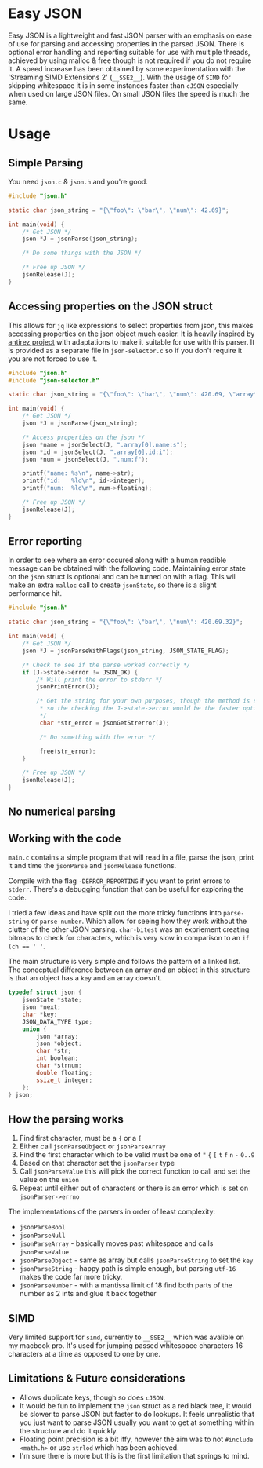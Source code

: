 # Easy JSON
Easy JSON is a lightweight and fast JSON parser with an emphasis on ease of use 
for parsing and accessing properties in the parsed JSON. There is optional error 
handling and reporting suitable for use with multiple threads, achieved by using 
malloc & free though is not required if you do not require it. A speed increase 
has been obtained by some experimentation with the 'Streaming SIMD Extensions 2' 
(`__SSE2__`). With the usage of `SIMD` for skipping whitespace it is in some 
instances faster than `cJSON` especially when used on large JSON files. 
On small JSON files the speed is much the same.

# Usage
## Simple Parsing
You need `json.c` & `json.h` and you're good.
```c
#include "json.h"

static char json_string = "{\"foo\": \"bar\", \"num\": 42.69}";

int main(void) {
    /* Get JSON */
    json *J = jsonParse(json_string);

    /* Do some things with the JSON */

    /* Free up JSON */
    jsonRelease(J);
}
```

## Accessing properties on the JSON struct
This allows for `jq` like expressions to select properties from json, this makes 
accessing properties on the json object much easier. It is heavily inspired by 
[antirez project](https://github.com/antirez/stonky/blob/main/stonky.c) with 
adaptations to make it suitable for use with this parser. It is provided as a 
separate file in `json-selector.c` so if you don't require it you are not 
forced to use it.

```c
#include "json.h"
#include "json-selector.h"

static char json_string = "{\"foo\": \"bar\", \"num\": 420.69, \"array\": [{\"id\": 1, \"name\": \"james\"}]}";

int main(void) {
    /* Get JSON */
    json *J = jsonParse(json_string);

    /* Access properties on the json */
    json *name = jsonSelect(J, ".array[0].name:s");
    json *id = jsonSelect(J, ".array[0].id:i");
    json *num = jsonSelect(J, ".num:f");

    printf("name: %s\n", name->str);
    printf("id:   %ld\n", id->integer);
    printf("num:  %ld\n", num->floating);

    /* Free up JSON */
    jsonRelease(J);
}
```

## Error reporting
In order to see where an error occured along with a human readible message can be obtained with the following code. Maintaining error state on the `json` struct is optional and can be turned on with a flag. This will make an extra `malloc` call to create `jsonState`, so there is a slight performance hit.

```c
#include "json.h"

static char json_string = "{\"foo\": \"bar\", \"num\": 420.69.32}";

int main(void) {
    /* Get JSON */
    json *J = jsonParseWithFlags(json_string, JSON_STATE_FLAG);

    /* Check to see if the parse worked correctly */
    if (J->state->error != JSON_OK) {
        /* Will print the error to stderr */
        jsonPrintError(J);

        /* Get the string for your own purposes, though the method is slow
         * so the checking the J->state->error would be the faster option.
         */
         char *str_error = jsonGetStrerror(J);

         /* Do something with the error */

         free(str_error);
    }

    /* Free up JSON */
    jsonRelease(J);
}

```

## No numerical parsing

## Working with the code
`main.c` contains a simple program that will read in a file, parse the json, print it and time the `jsonParse` and `jsonRelease` functions.

Compile with the flag `-DERROR_REPORTING` if you want to print errors to
`stderr`. There's a debugging function that can be useful for exploring the code.

I tried a few ideas and have split out the more tricky functions into `parse-string` or `parse-number`. Which allow for seeing how they work without the clutter of the other JSON parsing. `char-bitest` was an expriement creating bitmaps to check for characters, which is very slow in comparison to an `if (ch == ' '`.

The main structure is very simple and follows the pattern of a linked list.
The conecptual difference between an array and an object in this structure is that an object has a `key` and an array doesn't.
```c
typedef struct json {
    jsonState *state;
    json *next;
    char *key;
    JSON_DATA_TYPE type;
    union {
        json *array;
        json *object;
        char *str;
        int boolean;
        char *strnum;
        double floating;
        ssize_t integer;
    };
} json;
```

## How the parsing works
1. Find first character, must be a `{` or a `[`
2. Either call `jsonParseObject` or `jsonParseArray`
3. Find the first character which to be valid must be one of `"` `{` `[` `t` `f` `n` `-` `0..9`
4. Based on that character set the `jsonParser` type
5. Call `jsonParseValue` this will pick the correct function to call and set the value on the `union`
6. Repeat until either out of characters or there is an error which is set on `jsonParser->errno`

The implementations of the parsers in order of least complexity:
- `jsonParseBool`
- `jsonParseNull`
- `jsonParseArray`  - basically moves past whitespace and calls `jsonParseValue`
- `jsonParseObject` - same as array but calls `jsonParseString` to set the `key`
- `jsonParseString` - happy path is simple enough, but parsing `utf-16` makes the code far more tricky.
- `jsonParseNumber` - with a mantissa limit of 18 find both parts of the number as 2 ints and glue it back together

## SIMD
Very limited support for `simd`, currently to `__SSE2__` which was avalible on my macbook pro. It's used for jumping passed whitespace characters 16 characters at a time as opposed to one by one.

## Limitations & Future considerations
- Allows duplicate keys, though so does `cJSON`.
- It would be fun to implement the `json` struct as a red black tree, it would be slower to parse JSON but faster to do lookups. It feels unrealistic that you just want to parse JSON usually you want to get at something within the structure and do it quickly.
- Floating point precision is a bit iffy, however the aim was to not `#include <math.h>` or use `strlod` which has been achieved.
- I'm sure there is more but this is the first limitation that springs to mind.
